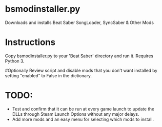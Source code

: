 # bsmodinstaller.py
Downloads and installs Beat Saber SongLoader, SyncSaber &amp; Other Mods

# Instructions
Copy bsmodinstaller.py to your 'Beat Saber' directory and run it. Requires Python 3. 

#Optionally
Review script and disable mods that you don't want installed by setting "enabled" to False in the dictionary.

# TODO:
- Test and confirm that it can be run at every game launch to update the DLLs through Steam Launch Options without any major delays.
- Add more mods and an easy menu for selecting which mods to install.
